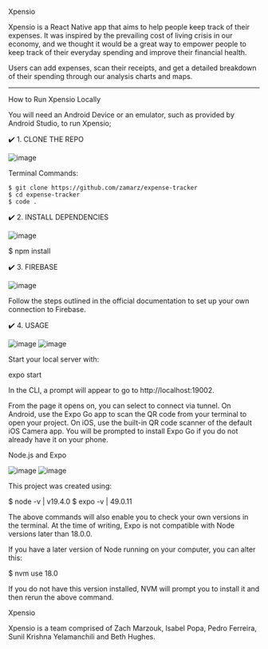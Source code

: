 
Xpensio

Xpensio is a React Native app that aims to help people keep track of their expenses. It was inspired by the prevailing cost of living crisis in our economy, and we thought it would be a great way to empower people to keep track of their everyday spending and improve their financial health. 

Users can add expenses, scan their receipts, and get a detailed breakdown of their spending through our analysis charts and maps. 

__________________________________________________________________________________

How to Run Xpensio Locally

You will need an Android Device or an emulator, such as provided by Android Studio, to run Xpensio;

✔️ 1. CLONE THE REPO

![image](https://github.com/zamarz/expense-tracker/assets/77305766/b46c0ca6-7276-4e9e-a578-0d8533292371)

Terminal Commands:

```
$ git clone https://github.com/zamarz/expense-tracker
$ cd expense-tracker
$ code .
```


✔️ 2. INSTALL DEPENDENCIES

![image](https://github.com/zamarz/expense-tracker/assets/77305766/ff6e8570-bf72-4138-ae6a-99f51f560e95)


$ npm install

✔️ 3. FIREBASE

![image](https://github.com/zamarz/expense-tracker/assets/77305766/4e48575b-1323-4bd8-9b91-7c1e7901fe28)


Follow the steps outlined in the official documentation to set up your own connection to Firebase.

✔️ 4. USAGE

![image](https://github.com/zamarz/expense-tracker/assets/77305766/cc554db3-6a69-482a-aab7-6535f99cfc6e)   ![image](https://github.com/zamarz/expense-tracker/assets/77305766/f0cc3c3c-9b9e-4584-9779-b0f6903be2d9)



Start your local server with:

expo start

In the CLI, a prompt will appear to go to http://localhost:19002. 

From the page it opens on, you can select to connect via tunnel. On Android, use the Expo Go app to scan the QR code from your terminal to open your project. On iOS, use the built-in QR code scanner of the default iOS Camera app. You will be prompted to install Expo Go if you do not already have it on your phone.

Node.js and Expo

![image](https://github.com/zamarz/expense-tracker/assets/77305766/a754f00e-ebf4-4739-8fb6-416575562b97)  ![image](https://github.com/zamarz/expense-tracker/assets/77305766/c2c8f10b-a116-4162-a57a-16e5ac45c044)


This project was created using:

$ node -v | v19.4.0
$ expo -v | 49.0.11

The above commands will also enable you to check your own versions in the terminal. At the time of writing, Expo is not compatible with Node versions later than 18.0.0.

If you have a later version of Node running on your computer, you can alter this:

$ nvm use 18.0

If you do not have this version installed, NVM will prompt you to install it and then rerun the above command.


Xpensio

Xpensio is a team comprised of Zach Marzouk, Isabel Popa, Pedro Ferreira, Sunil Krishna Yelamanchili and Beth Hughes.
